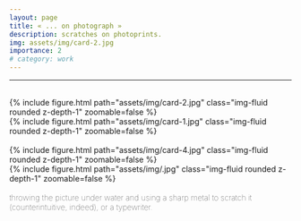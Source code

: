 ```yaml
---
layout: page
title: « ... on photograph »
description: scratches on photoprints.
img: assets/img/card-2.jpg
importance: 2
# category: work
---
```


<hr>
<br>
<div class="row">
    <div class="col-sm">
        {% include figure.html path="assets/img/card-2.jpg" class="img-fluid rounded z-depth-1" zoomable=false %}
    </div>
    <div class="col-sm">
        {% include figure.html path="assets/img/card-1.jpg" class="img-fluid rounded z-depth-1" zoomable=false %}
    </div>
</div>
<br>
<div class="row">
    <div class="col-sm">
        {% include figure.html path="assets/img/card-4.jpg" class="img-fluid rounded z-depth-1" zoomable=false %}
    </div>
    <div class="col-sm">
        {% include figure.html path="assets/img/.jpg" class="img-fluid rounded z-depth-1" zoomable=false %}
    </div>
</div>
<br>
<div class="caption">
    <span style="font-size:14px;font-weight:lighter"> throwing the picture under water and using a sharp metal to scratch it (counterintuitive, indeed), or a typewriter. </span>
</div>